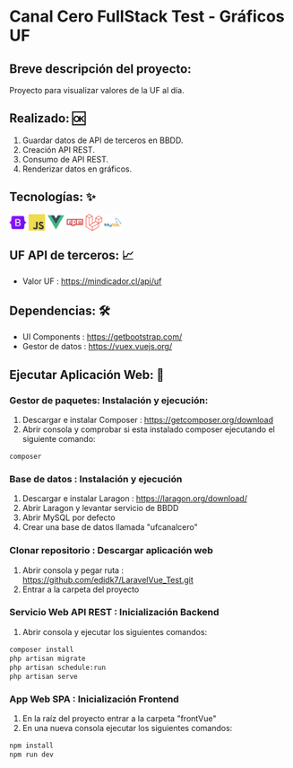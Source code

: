 # Canal Cero FullStack Test - Gráficos UF

## Breve descripción del proyecto: 
Proyecto para visualizar valores de la UF al día.

## Realizado: 🆗

1. Guardar datos de API de terceros en BBDD.
2. Creación API REST.
3. Consumo de API REST.
4. Renderizar datos en gráficos.

## Tecnologías: ✨

<img align="center" alt="bootstrap" width="30" height="30" src="https://raw.githubusercontent.com/devicons/devicon/master/icons/bootstrap/bootstrap-original.svg"/> <img align="center" alt="javascript" width="30" height="30" src="https://raw.githubusercontent.com/devicons/devicon/master/icons/javascript/javascript-original.svg"/>
  <img align="center" alt="vuejs" width="30" height="30" src="https://github.com/devicons/devicon/blob/master/icons/vuejs/vuejs-original.svg"/>
  <img align="center" alt="npm" width="30" height="30" src="https://github.com/devicons/devicon/blob/master/icons/npm/npm-original-wordmark.svg"/>
  <img align="center" alt="laravel" width="30" height="30" src="https://github.com/devicons/devicon/blob/master/icons/laravel/laravel-original.svg"/>
  <img align="center" alt="mysql" width="30" height="30" src="https://github.com/devicons/devicon/blob/master/icons/mysql/mysql-original-wordmark.svg"/>

## UF API de terceros: 📈

* Valor UF : https://mindicador.cl/api/uf

## Dependencias: 🛠

* UI Components : https://getbootstrap.com/
* Gestor de datos : https://vuex.vuejs.org/

## Ejecutar Aplicación Web: 🚀


### Gestor de paquetes: Instalación y ejecución:

1. Descargar e instalar Composer : https://getcomposer.org/download
2. Abrir consola y comprobar si esta instalado composer ejecutando el siguiente comando:
```
composer
```
### Base de datos : Instalación y ejecución

1. Descargar e instalar Laragon : https://laragon.org/download/
2. Abrir Laragon y levantar servicio de BBDD
3. Abrir MySQL por defecto
4. Crear una base de datos llamada "ufcanalcero"

### Clonar repositorio : Descargar aplicación web 

1. Abrir consola y pegar ruta : https://github.com/edidk7/LaravelVue_Test.git
2. Entrar a la carpeta del proyecto

### Servicio Web API REST : Inicialización Backend

1. Abrir consola y ejecutar los siguientes comandos: 

```
composer install
php artisan migrate
php artisan schedule:run
php artisan serve
```

### App Web SPA : Inicialización Frontend

1. En la raíz del proyecto entrar a la carpeta "frontVue"
2. En una nueva consola ejecutar los siguientes comandos:

```
npm install
npm run dev
```


